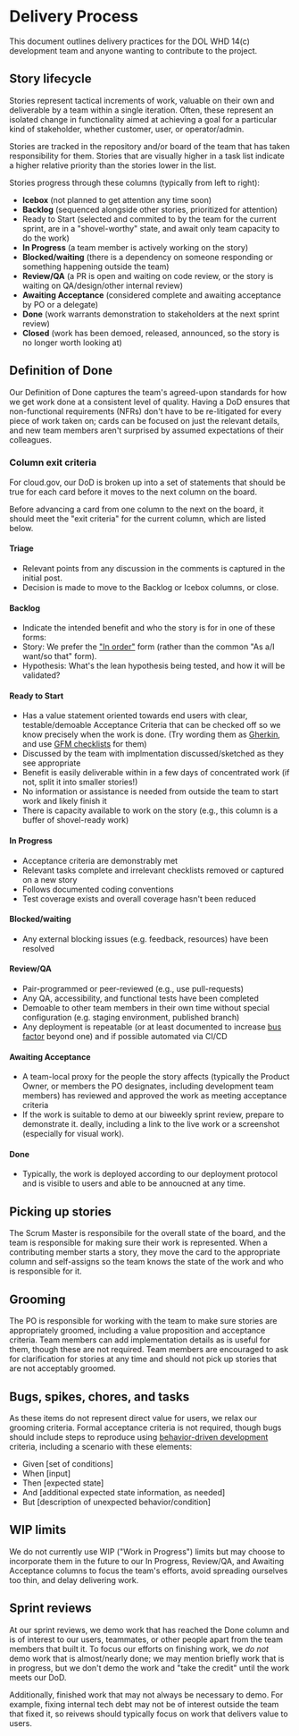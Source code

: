 # Delivery Process

This document outlines delivery practices for the DOL WHD 14(c) development team and anyone wanting to contribute to the project.


## Story lifecycle

Stories represent tactical increments of work, valuable on their own and deliverable by a team within a single iteration. Often, these represent an isolated change in functionality aimed at achieving a goal for a particular kind of stakeholder, whether customer, user, or operator/admin. 

Stories are tracked in the repository and/or board of the team that has taken responsibility for them. Stories that are visually higher in a task list indicate a higher relative priority than the stories lower in the list. 

Stories progress through these columns (typically from left to right):
- **Icebox** (not planned to get attention any time soon)
- **Backlog** (sequenced alongside other stories, prioritized for attention)
- Ready to Start (selected and commited to by the team for the current sprint, are in a "shovel-worthy" state, and await only team capacity to do the work)
- **In Progress** (a team member is actively working on the story)
- **Blocked/waiting** (there is a dependency on someone responding or something happening outside the team)
- **Review/QA** (a PR is open and waiting on code review, or the story is waiting on QA/design/other internal review)
- **Awaiting Acceptance** (considered complete and awaiting acceptance by PO or a delegate)
- **Done** (work warrants demonstration to stakeholders at the next sprint review)
- **Closed** (work has been demoed, released, announced, so the story is no longer worth looking at)

## Definition of Done

Our Definition of Done captures the team's agreed-upon standards for how we get work done at a consistent level of quality. Having a DoD ensures that non-functional requirements (NFRs) don't have to be re-litigated for every piece of work taken on; cards can be focused on just the relevant details, and new team members aren't surprised by assumed expectations of their colleagues.

### Column exit criteria
For cloud.gov, our DoD is broken up into a set of statements that should be true for each card before it moves to the next column on the board. 

Before advancing a card from one column to the next on the board, it should meet the "exit criteria" for the current column, which are listed below.

#### Triage

- Relevant points from any discussion in the comments is captured in the initial post.
- Decision is made to move to the Backlog or Icebox columns, or close.

#### Backlog

- Indicate the intended benefit and who the story is for in one of these forms:
 - Story: We prefer the ["In order"](http://blog.crisp.se/2014/09/25/david-evans/as-a-i-want-so-that-considered-harmful) form (rather than the common "As a/I want/so that" form).
 - Hypothesis: What's the lean hypothesis being tested, and how it will be validated?


#### Ready to Start
- Has a value statement oriented towards end users with clear, testable/demoable Acceptance Criteria that can be checked off so we know precisely when the work is done. (Try wording them as [Gherkin](https://en.wikipedia.org/wiki/Behavior-driven_development#Behavioural_specifications), and use [GFM checklists](https://github.com/blog/1375-task-lists-in-gfm-issues-pulls-comments) for them)
- Discussed by the team with implmentation discussed/sketched as they see appropriate
- Benefit is easily deliverable within in a few days of concentrated work (if not, split it into smaller stories!)
- No information or assistance is needed from outside the team to start work and likely finish it
- There is capacity available to work on the story (e.g., this column is a buffer of shovel-ready work)

#### In Progress
- Acceptance criteria are demonstrably met
- Relevant tasks complete and irrelevant checklists removed or captured on a new story
- Follows documented coding conventions
- Test coverage exists and overall coverage hasn't been reduced

#### Blocked/waiting 
 - Any external blocking issues (e.g. feedback, resources) have been resolved

#### Review/QA 
- Pair-programmed or peer-reviewed (e.g., use pull-requests)
- Any QA, accessibility, and functional tests have been completed
- Demoable to other team members in their own time without special configuration (e.g. staging environment, published branch)
- Any deployment is repeatable (or at least documented to increase [bus factor](https://en.wikipedia.org/wiki/Bus_factor) beyond one) and if possible automated via CI/CD

#### Awaiting Acceptance
- A team-local proxy for the people the story affects (typically the Product Owner, or members the PO designates, including development team members) has reviewed and approved the work as meeting acceptance criteria
- If the work is suitable to demo at our biweekly sprint review, prepare to demonstrate it. deally, including a link to the live work or a screenshot (especially for visual work).

#### Done
- Typically, the work is deployed according to our deployment protocol and is visible to users and able to be annoucned at any time.

## Picking up stories

The Scrum Master is responsibile for the overall state of the board, and the team is responsible for making sure their work is represented. When a contributing member starts a story, they move the card to the appropriate column and self-assigns so the team knows the state of the work and who is responsible for it. 

## Grooming

The PO is responsible for working with the team to make sure stories are appropriately groomed, including a value proposition and acceptance criteria. Team members can add implementation details as is useful for them, though these are not required. Team members are encouraged to ask for clarification for stories at any time and should not pick up stories that are not acceptably groomed.

## Bugs, spikes, chores, and tasks

As these items do not represent direct value for users, we relax our grooming criteria. Formal acceptance criteria is not required, though bugs should include steps to reproduce using [behavior-driven development](https://en.wikipedia.org/wiki/Behavior-driven_development) criteria, including a scenario with these elements: 
 - Given [set of conditions]
 - When [input]
 - Then [expected state]
 - And [additional expected state information, as needed]
 - But [description of unexpected behavior/condition]

## WIP limits
We do not currently use WIP ("Work in Progress") limits but may choose to incorporate them in the future to our In Progress, Review/QA, and Awaiting Acceptance columns to focus the team's efforts, avoid spreading ourselves too thin, and delay delivering work.

## Sprint reviews

At our sprint reviews, we demo work that has reached the Done column and is of interest to our users, teammates, or other people apart from the team members that built it. To focus our efforts on finishing work, we *do not* demo work that is almost/nearly done; we may mention briefly work that is in progress, but we don't demo the work and "take the credit" until the work meets our DoD.

Additionally, finished work that may not always be necessary to demo. For example, fixing internal tech debt may not be of interest outside the team that fixed it, so reivews should typically focus on work that delivers value to users.

